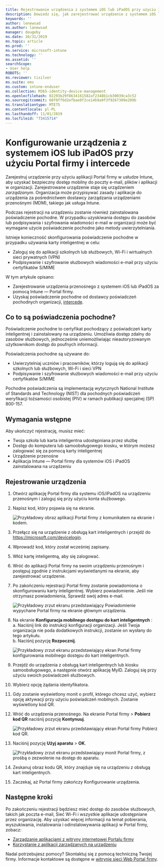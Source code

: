 ```yaml
---
title: Rejestrowanie urządzenia z systemem iOS lub iPadOS przy użyciu Intune — Portal firmy i intercede
description: Dowiedz się, jak zarejestrować urządzenie z systemem iOS lub iPadOS i skonfigurować pochodne uwierzytelnianie poświadczeń przy użyciu intercede.
keywords: ''
author: lenewsad
ms.author: lanewsad
manager: dougeby
ms.date: 10/31/2019
ms.topic: article
ms.prod: ''
ms.service: microsoft-intune
ms.technology: ''
ms.assetid: ''
searchScope:
- User help
ROBOTS: ''
ms.reviewer: tisilver
ms.suite: ems
ms.custom: intune-enduser
ms.collection: M365-identity-device-management
ms.openlocfilehash: 02293b29f8634161582af2348b1cb30039ca3c52
ms.sourcegitcommit: 60f0ff6d2efbae0f2ce14b9a9f3f9267309e209b
ms.translationtype: MTE75
ms.contentlocale: pl-PL
ms.lasthandoff: 11/01/2019
ms.locfileid: "73415714"
---
```

# <a name="set-up-ios-or-ipados-device-with-company-portal-and-intercede"></a>Konfigurowanie urządzenia z systemem iOS lub iPadOS przy użyciu Portal firmy i intercede

Zarejestruj urządzenie przy użyciu aplikacji Portal firmy w usłudze Intune, aby uzyskać bezpieczny dostęp mobilny do poczty e-mail, plików i aplikacji w organizacji.  Zarejestrowane urządzenie staje się urządzeniem *zarządzanym*. Organizacja może przypisywać zasady i aplikacje do urządzenia za pośrednictwem dostawcy zarządzania urządzeniami przenośnymi (MDM), takiego jak usługa Intune.  

Podczas rejestracji na urządzeniu zostanie również zainstalowana poświadczenie pochodne. W przypadku uzyskiwania dostępu do zasobów lub podpisywania i szyfrowania wiadomości e-mail w organizacji może być wymagane użycie poświadczenie pochodne jako metody uwierzytelniania. 

Istnieje konieczność skonfigurowania poświadczenie pochodne w przypadku używania karty inteligentnej w celu:

* Zaloguj się do aplikacji szkolnych lub służbowych, Wi-Fi i wirtualnych sieci prywatnych (VPN)
* Podpisywanie i szyfrowanie służbowych wiadomości e-mail przy użyciu certyfikatów S/MIME  

W tym artykule opisano:  

* Zarejestrowanie urządzenia przenośnego z systemem iOS lub iPadOS za pomocą Intune — Portal firmy.  
* Uzyskaj poświadczenie pochodne od dostawcy poświadczeń pochodnych organizacji, [intercede](https://www.intercede.com/).   


## <a name="what-are-derived-credentials"></a>Co to są poświadczenia pochodne?  
Poświadczenie pochodne to certyfikat pochodzący z poświadczeń karty inteligentnej i zainstalowany na urządzeniu. Umożliwia dostęp zdalny do zasobów służbowych, jednocześnie uniemożliwiając nieautoryzowanym użytkownikom dostęp do poufnych informacji.  

Poświadczenia pochodne są używane do: 
* Uwierzytelniaj uczniów i pracowników, którzy logują się do aplikacji szkolnych lub służbowych, Wi-Fi i sieci VPN
* Podpisywanie i szyfrowanie służbowych wiadomości e-mail przy użyciu certyfikatów S/MIME  

Pochodne poświadczenia są implementacją wytycznych National Institute of Standards and Technology (NIST) dla pochodnych poświadczeń weryfikacji tożsamości osobistej (PIV) w ramach publikacji specjalnej (SP) 800-157.  

## <a name="prerequisites"></a>Wymagania wstępne

 Aby ukończyć rejestrację, musisz mieć:

* Twoja szkoła lub karta inteligentna udostępniana przez służbę
* Dostęp do komputera lub samoobsługowego kiosku, w którym możesz zalogować się za pomocą karty inteligentnej
* Urządzenie przenośne
* Aplikacja Intune — Portal firmy dla systemów iOS i iPadOS zainstalowana na urządzeniu


## <a name="enroll-device"></a>Rejestrowanie urządzenia  
1. Otwórz aplikację Portal firmy dla systemu iOS/iPadOS na urządzeniu przenośnym i zaloguj się przy użyciu konta służbowego.  
2. Napisz kod, który pojawia się na ekranie.  

    ![Przykładowy obraz aplikacji Portal firmy z komunikatem na ekranie i kodem.](./media/copy-code-intercede.png)  
1. Przełącz się na urządzenie z obsługą kart inteligentnych i przejdź do https://microsoft.com/devicelogin. 

1. Wprowadź kod, który został wcześniej zapisany.
 
2. Włóż kartę inteligentną, aby się zalogować.   

3. Wróć do aplikacji Portal firmy na swoim urządzeniu przenośnym i postępuj zgodnie z instrukcjami wyświetlanymi na ekranie, aby zarejestrować urządzenie.  
4. Po zakończeniu rejestracji Portal firmy zostanie powiadomiona o skonfigurowaniu karty inteligentnej. Wybierz powiadomienie. Jeśli nie otrzymasz powiadomienia, Sprawdź swój adres e-mail.   

    ![Przykładowy zrzut ekranu przedstawiający Powiadomienie wypychane Portal firmy na ekranie głównym urządzenia.](./media/action-required-in-app-intercede.png)  

5. Na ekranie **Konfiguracja mobilnego dostępu do kart inteligentnych** :  
    a. Naciśnij link do instrukcji konfiguracji organizacji. Jeśli Twoja organizacja nie poda dodatkowych instrukcji, zostanie on wysłany do tego artykułu.  
    b. Naciśnij pozycję **Rozpocznij**.  

    ![Przykładowy zrzut ekranu przedstawiający ekran Portal firmy konfigurowania mobilnego dostępu do kart inteligentnych.](./media/smart-card-info-intercede.png)  

6. Przejdź do urządzenia z obsługą kart inteligentnych lub kiosku samoobsługowego, a następnie otwórz aplikację MyID. Zaloguj się przy użyciu swoich poświadczeń służbowych.  
7. Wybierz opcję żądania identyfikatora. 
8. Gdy zostanie wyświetlony monit o profil, którego chcesz użyć, wybierz opcję aktywacji przy użyciu poświadczeń mobilnych. Zostanie wyświetlony kod QR.  
9. Wróć do urządzenia przenośnego. Na ekranie Portal firmy > **Pobierz kod QR** naciśnij pozycję **Kontynuuj**.  

    ![Przykładowy zrzut ekranu przedstawiający ekran Portal firmy Pobierz kod QR.](./media/get-qr-code-intercede.png) 
 
10. Naciśnij pozycję **Użyj aparatu** > **OK**.  

    ![Przykładowy zrzut ekranu przedstawiający monit Portal firmy, z prośbą o zezwolenie na dostęp do aparatu.](./media/allow-cp-camera-access-intercede.png)  

11. Zeskanuj obraz kodu QR, który znajduje się na urządzeniu z obsługą kart inteligentnych. 
12. Zaczekaj, aż Portal firmy zakończy Konfigurowanie urządzenia.  

## <a name="next-steps"></a>Następne kroki  
Po zakończeniu rejestracji będziesz mieć dostęp do zasobów służbowych, takich jak poczta e-mail, Sieć Wi-Fi i wszystkie aplikacje udostępniane przez organizację. Aby uzyskać więcej informacji na temat pobierania, wyszukiwania, instalowania i odinstalowywania aplikacji w Portal firmy, zobacz:

* [Zarządzanie aplikacjami z witryny internetowej Portalu firmy](manage-apps-cpweb.md)  
* [Korzystanie z aplikacji zarządzanych na urządzeniu](use-managed-apps-on-your-device-ios.md)  

Nadal potrzebujesz pomocy? Skontaktuj się z pomocą techniczną Twojej firmy. Informacje kontaktowe są dostępne w [witrynie sieci Web Portal firmy](https://go.microsoft.com/fwlink/?linkid=2010980).
